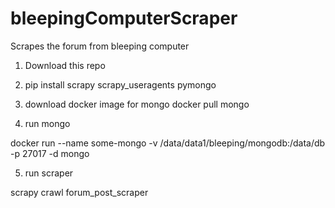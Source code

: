 # bleepingComputerScraper
Scrapes the forum from bleeping computer


1. Download this repo

2. pip install scrapy scrapy_useragents pymongo

3. download docker image for mongo 
docker pull mongo

4. run mongo 

docker run --name some-mongo -v /data/data1/bleeping/mongodb:/data/db  -p 27017 -d mongo

5. run scraper 

scrapy crawl forum_post_scraper

